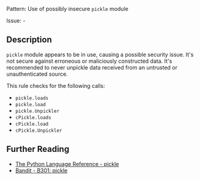 Pattern: Use of possibly insecure `pickle` module

Issue: -

## Description

`pickle` module appears to be in use, causing a possible security issue. It's not secure against erroneous or maliciously constructed data. It's recommended to never unpickle data received from an untrusted or unauthenticated source.

This rule checks for the following calls:

- `pickle.loads`
- `pickle.load`
- `pickle.Unpickler`
- `cPickle.loads`
- `cPickle.load`
- `cPickle.Unpickler`

## Further Reading

* [The Python Language Reference - pickle](https://docs.python.org/2/library/pickle.html)
* [Bandit - B301: pickle](https://bandit.readthedocs.io/en/1.7.4/blacklists/blacklist_calls.html#b301-pickle)
